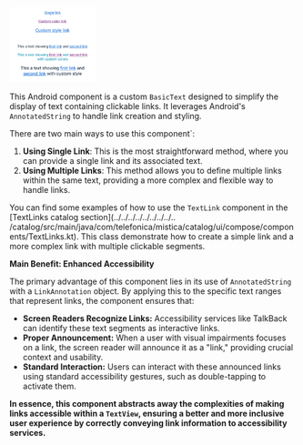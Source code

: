 <img width="30%" alt="Screenshot showing the implementation of the TextLink component" src="../../../../../../../../../doc/images/text_links/links_screenshot.jpg" />

This Android component is a custom `BasicText` designed to simplify the display of text containing clickable links. It leverages Android's `AnnotatedString` to
handle link creation and styling.

There are two main ways to use this component`:
1. **Using Single Link**: This is the most straightforward method, where you can provide a single link and its associated text.
2. **Using Multiple Links**: This method allows you to define multiple links within the same text, providing a more complex and flexible way to handle links.

You can find some examples of how to use the `TextLink` component in the [TextLinks catalog section](../../../../../../../../.. 
/catalog/src/main/java/com/telefonica/mistica/catalog/ui/compose/components/TextLinks.kt). 
This class demonstrate how to create a simple link and a more complex link with multiple clickable segments.

**Main Benefit: Enhanced Accessibility**

The primary advantage of this component lies in its use of `AnnotatedString` with a `LinkAnnotation` object. By applying this to the specific text ranges that 
represent links, the component ensures that:

* **Screen Readers Recognize Links:** Accessibility services like TalkBack can identify these text segments as interactive links.
* **Proper Announcement:** When a user with visual impairments focuses on a link, the screen reader will announce it as a "link," providing crucial context and
  usability.
* **Standard Interaction:** Users can interact with these announced links using standard accessibility gestures, such as double-tapping to activate them.

**In essence, this component abstracts away the complexities of making links accessible within a `TextView`, ensuring a better and more inclusive user
experience by correctly conveying link information to accessibility services.**